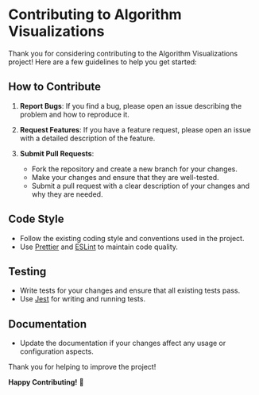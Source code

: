 # Contributing to Algorithm Visualizations

Thank you for considering contributing to the Algorithm Visualizations project! Here are a few guidelines to help you get started:

## How to Contribute

1. **Report Bugs**: If you find a bug, please open an issue describing the problem and how to reproduce it.

2. **Request Features**: If you have a feature request, please open an issue with a detailed description of the feature.

3. **Submit Pull Requests**:
   - Fork the repository and create a new branch for your changes.
   - Make your changes and ensure that they are well-tested.
   - Submit a pull request with a clear description of your changes and why they are needed.

## Code Style

- Follow the existing coding style and conventions used in the project.
- Use [Prettier](https://prettier.io/) and [ESLint](https://eslint.org/) to maintain code quality.

## Testing

- Write tests for your changes and ensure that all existing tests pass.
- Use [Jest](https://jestjs.io/) for writing and running tests.

## Documentation

- Update the documentation if your changes affect any usage or configuration aspects.

Thank you for helping to improve the project!

**Happy Contributing!** 🎉
